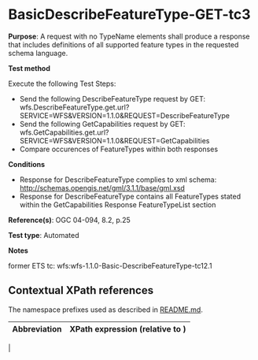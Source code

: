 # BasicDescribeFeatureType-GET-tc3

**Purpose**: A request with no TypeName elements shall produce a response that includes definitions of all supported feature types in the requested schema language.

**Test method**

Execute the following Test Steps:

* Send the following DescribeFeatureType request by GET: wfs.DescribeFeatureType.get.url?SERVICE=WFS&VERSION=1.1.0&REQUEST=DescribeFeatureType
* Send the following GetCapabilities request by GET: wfs.GetCapabilities.get.url?SERVICE=WFS&VERSION=1.1.0&REQUEST=GetCapabilities
* Compare occurences of FeatureTypes within both responses

**Conditions**

* Response for DescribeFeatureType complies to xml schema: http://schemas.opengis.net/gml/3.1.1/base/gml.xsd
* Response for DescribeFeatureType contains all FeatureTypes stated within the GetCapabilities Response FeatureTypeList section

**Reference(s)**: OGC 04-094, 8.2, p.25

**Test type**: Automated

**Notes**

former ETS tc: wfs:wfs-1.1.0-Basic-DescribeFeatureType-tc12.1


## Contextual XPath references

The namespace prefixes used as described in [README.md](./README.md#namespaces).

Abbreviation                                   |  XPath expression (relative to )
-----------------------------------------------| -------------------------------------------------------------------------
  | 

